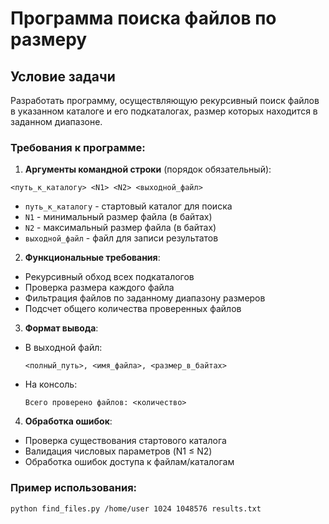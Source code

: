 # Программа поиска файлов по размеру

## Условие задачи

Разработать программу, осуществляющую рекурсивный поиск файлов в указанном каталоге и его подкаталогах, размер которых находится в заданном диапазоне.

### Требования к программе:

1. **Аргументы командной строки** (порядок обязательный):

`<путь_к_каталогу> <N1> <N2> <выходной_файл>`

- `путь_к_каталогу` - стартовый каталог для поиска
- `N1` - минимальный размер файла (в байтах)
- `N2` - максимальный размер файла (в байтах)
- `выходной_файл` - файл для записи результатов

2. **Функциональные требования**:
- Рекурсивный обход всех подкаталогов
- Проверка размера каждого файла
- Фильтрация файлов по заданному диапазону размеров
- Подсчет общего количества проверенных файлов

3. **Формат вывода**:
- В выходной файл:
  ```
  <полный_путь>, <имя_файла>, <размер_в_байтах>
  ```
- На консоль:
  ```
  Всего проверено файлов: <количество>
  ```

4. **Обработка ошибок**:
- Проверка существования стартового каталога
- Валидация числовых параметров (N1 ≤ N2)
- Обработка ошибок доступа к файлам/каталогам

### Пример использования:
```bash
python find_files.py /home/user 1024 1048576 results.txt
